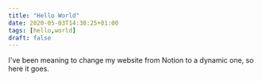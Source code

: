 ```yaml
---
title: "Hello World"
date: 2020-05-03T14:38:25+01:00
tags: [hello,world]
draft: false
---
```


I've been meaning to change my website from Notion to a dynamic one, so here it goes.
